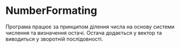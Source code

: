 # NumberFormating
Програма працює за принципом ділення числа на основу системи числення та визначення остачі. Остача додається у вектор та виводиться у зворотній послідовності. 
